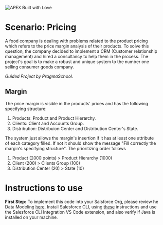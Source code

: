 ![APEX Built with Love](https://cdn.rawgit.com/Dani3lSun/apex-github-badges/7919f913/badges/apex-love-badge.svg)

# Scenario: Pricing 

A food company is dealing with problems related to the product pricing which refers to the price margin analysis of their products. To solve this question, the company decided to implement a CRM (Customer relationship management) and hired a consultancy to help them in the process. The project's goal is to make a robust and unique system to the number one selling consumer goods company.

_Guided Project by PragmaSchool._

## Margin

The price margin is visible in the products' prices and has the following specifying structure:

1. Products: Product and Product Hierarchy.
2. Clients: Client and Accounts Group.
3. Distribution: Distribuion Center and Distribution Center's State.

The system just allows the margin's insertion if it has at least one attribute of each category filled. If not it should show the message "Fill correctly the margin's specifying structure". The prioritizing order follows

1. Product (2000 points) > Product Hierarchy (1000)
2. Client (200) > Clients Group (100)
3. Distribution Center (20) > State (10) 

# Instructions to use

**First Step:** To implement this code into your Salsforce Org, please review he Data Modeling [here](). Install Salesforce CLI, using [these]() instructions and use the Salesforce CLI Integration VS Code extension, and also verify if Java is installed on your machine.
